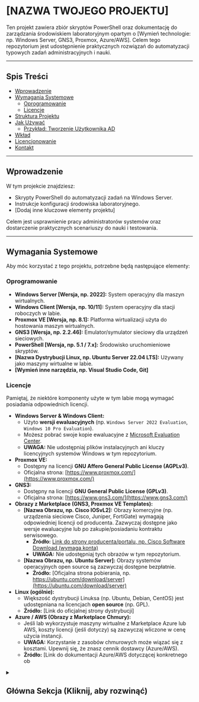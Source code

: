 
# [NAZWA TWOJEGO PROJEKTU]

Ten projekt zawiera zbiór skryptów PowerShell oraz dokumentację do zarządzania środowiskiem laboratoryjnym opartym o [Wymień technologie: np. Windows Server, GNS3, Proxmox, Azure/AWS]. Celem tego repozytorium jest udostępnienie praktycznych rozwiązań do automatyzacji typowych zadań administracyjnych i nauki.

---

## Spis Treści

* [Wprowadzenie](#wprowadzenie)
* [Wymagania Systemowe](#wymagania-systemowe)
    * [Oprogramowanie](#oprogramowanie)
    * [Licencje](#licencje)
* [Struktura Projektu](#struktura-projektu)
* [Jak Używać](#jak-uzywac)
    * [Przykład: Tworzenie Użytkownika AD](#przykład-tworzenie-uzytkownika-ad)
* [Wkład](#wkład)
* [Licencjonowanie](#licencjonowanie)
* [Kontakt](#kontakt)

---

## Wprowadzenie

W tym projekcie znajdziesz:
* Skrypty PowerShell do automatyzacji zadań na Windows Server.
* Instrukcje konfiguracji środowiska laboratoryjnego.
* [Dodaj inne kluczowe elementy projektu]

Celem jest usprawnienie pracy administratorów systemów oraz dostarczenie praktycznych scenariuszy do nauki i testowania.

---

## Wymagania Systemowe

Aby móc korzystać z tego projektu, potrzebne będą następujące elementy:

### Oprogramowanie

* **Windows Server [Wersja, np. 2022]:** System operacyjny dla maszyn wirtualnych.
* **Windows Client [Wersja, np. 10/11]:** System operacyjny dla stacji roboczych w labie.
* **Proxmox VE [Wersja, np. 8.1]:** Platforma wirtualizacji użyta do hostowania maszyn wirtualnych.
* **GNS3 [Wersja, np. 2.2.46]:** Emulator/symulator sieciowy dla urządzeń sieciowych.
* **PowerShell [Wersja, np. 5.1 / 7.x]:** Środowisko uruchomieniowe skryptów.
* **[Nazwa Dystrybucji Linux, np. Ubuntu Server 22.04 LTS]:** Używany jako maszyny wirtualne w labie.
* **[Wymień inne narzędzia, np. Visual Studio Code, Git]**

### Licencje

Pamiętaj, że niektóre komponenty użyte w tym labie mogą wymagać posiadania odpowiednich licencji.

* **Windows Server & Windows Client:**
    * Użyto **wersji ewaluacyjnych** (np. `Windows Server 2022 Evaluation`, `Windows 10 Pro Evaluation`).
    * Możesz pobrać swoje kopie ewaluacyjne z [Microsoft Evaluation Center](https://www.microsoft.com/en-us/evalcenter/).
    * **UWAGA:** Nie udostępniaj plików instalacyjnych ani kluczy licencyjnych systemów Windows w tym repozytorium.
* **Proxmox VE:**
    * Dostępny na licencji **GNU Affero General Public License (AGPLv3)**.
    * Oficjalna strona: [https://www.proxmox.com/](https://www.proxmox.com/)
* **GNS3:**
    * Dostępny na licencji **GNU General Public License (GPLv3)**.
    * Oficjalna strona: [https://www.gns3.com/](https://www.gns3.com/)
* **Obrazy z Marketplace (GNS3, Proxmox VE Templates):**
    * **[Nazwa Obrazu, np. Cisco IOSvL2]:** Obrazy komercyjne (np. urządzenia sieciowe Cisco, Juniper, FortiGate) wymagają odpowiedniej licencji od producenta. Zazwyczaj dostępne jako wersje ewaluacyjne lub po zakupie/posiadaniu kontraktu serwisowego.
        * **Źródło:** [Link do strony producenta/portalu, np. Cisco Software Download (wymaga konta)](https://software.cisco.com/)
        * **UWAGA:** Nie udostępniaj tych obrazów w tym repozytorium.
    * **[Nazwa Obrazu, np. Ubuntu Server]:** Obrazy systemów operacyjnych open source są zazwyczaj dostępne bezpłatnie.
        * **Źródło:** [Oficjalna strona pobierania, np. https://ubuntu.com/download/server](https://ubuntu.com/download/server)
* **Linux (ogólnie):**
    * Większość dystrybucji Linuksa (np. Ubuntu, Debian, CentOS) jest udostępniana na licencjach **open source** (np. GPL).
    * **Źródło:** [Link do oficjalnej strony dystrybucji]
* **Azure / AWS (Obrazy z Marketplace Chmury):**
    * Jeśli lab wykorzystuje maszyny wirtualne z Marketplace Azure lub AWS, koszty licencji (jeśli dotyczy) są zazwyczaj wliczone w cenę użycia instancji.
    * **UWAGA:** Korzystanie z zasobów chmurowych może wiązać się z kosztami. Upewnij się, że znasz cennik dostawcy (Azure/AWS).
    * **Źródło:** [Link do dokumentacji Azure/AWS dotyczącej konkretnego ob
 



















<details>
<summary><h2>Główna Sekcja (Kliknij, aby rozwinąć)</h2></summary>

To jest główna treść sekcji. Poniżej znajduje się lista rozwijana.

<details>
<summary><h3>Moja Lista Ważnych Elementów (Kliknij, aby rozwinąć)</h3></summary>

Tutaj zaczyna się treść głównej listy.

<ul>
    <li>Pierwszy element listy głównej.</li>
    <li>Drugi element listy głównej.
        <details>
        <summary><h4>Podlista: Szczegóły Drugiego Elementu (Kliknij, aby rozwinąć)</h4></summary>
        <ul>
            <li>Podpunkt A: Bardziej szczegółowe informacje.</li>
            <li>Podpunkt B: Dodatkowe dane dotyczące podpunktu A.</li>
            <li>Podpunkt C: Kolejny szczegół.</li>
        </ul>
        </details>
    </li>
    <li>Trzeci element listy głównej.</li>
    <li>Czwarty element listy głównej z własnym rozwinięciem:
        <details>
        <summary><h4>Dodatkowe Notatki (Kliknij, aby rozwinąć)</h4></summary>
        <p>Tutaj możesz umieścić dodatkowy tekst, obrazki, czy fragmenty kodu związane z czwartym elementem.</p>
        <pre><code># Przykładowy kod w podsekcji
        Write-Host "Czwarty element listy."
        </code></pre>
        </details>
    </li>
</ul>

</details>

<p>Koniec głównej sekcji.</p>

</details>
